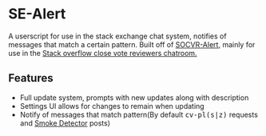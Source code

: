 # SE-Alert
A userscript for use in the stack exchange chat system, notifies of messages that match a certain pattern. 
Built off of [SOCVR-Alert](https://github.com/Jacob-Gray/SE-Userscripts), mainly for use in the [Stack overflow close vote reviewers chatroom.](http://chat.stackoverflow.com/rooms/41570/so-close-vote-reviewers)

## Features
- Full update system, prompts with new updates along with description
- Settings UI allows for changes to remain when updating
- Notify of messages that match pattern(By default <kbd>cv-pl(s|z)</kbd> requests and [Smoke Detector](https://github.com/Charcoal-SE/SmokeDetector) posts)
